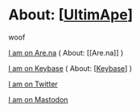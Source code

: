 # About: [[UltimApe]]

woof

[I am on Are.na](https://www.are.na/ultimape/woof) ( About: [[Are.na]] )

[I am on Keybase](https://keybase.pub/ultimape/woof/woof) ( About: [[Keybase]] )

[I am on Twitter](https://twitter.com/ultimape/)

[I am on Mastodon](https://mastodon.social/@ultimape)

[//begin]: # "Autogenerated link references for markdown compatibility"
[UltimApe]: ultimape.md "About: UltimApe"
[Keybase]: ../../websites/Keybase.md "About: Keybase"
[//end]: # "Autogenerated link references"